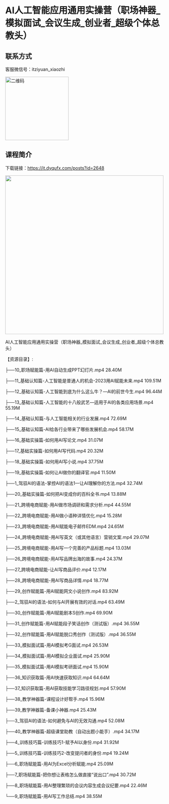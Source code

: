 # AI人工智能应用通用实操营（职场神器_模拟面试_会议生成_创业者_超级个体总教头）

## 联系方式

客服微信号：itziyuan_xiaozhi

<img src="https://ziyuanyun.oss-cn-guangzhou.aliyuncs.com/common/20240614073449/666b82192834a.jpg" width="200" height="200" alt="二维码">

## 课程简介

下载链接：https://it.dyqufx.com/posts?id=2648

<img src="https://ziyuanyun.oss-cn-guangzhou.aliyuncs.com/yun/20240515184200/6644917836c39.jpg" width="500" alt="">

  AI人工智能应用通用实操营（职场神器_模拟面试_会议生成_创业者_超级个体总教头）



 【资源目录】:

 ├──10_职场赋能篇-用AI自动生成PPT幻灯片.mp4 28.40M

 ├──11_基础认知篇-人工智能是普通人的机会-2023用AI赋能未来.mp4 109.51M

 ├──12_基础认知篇-人工智能到底为什么这么牛？—Al的前世今生.mp4 96.44M

 ├──13_基础认知篇-人工智能的十八般武艺—适用于AI的各类应用场景.mp4 55.19M

 ├──14_基础认知篇-与人工智能相关的行业发展.mp4 72.69M

 ├──15_基础认知篇-AI给各行业带来了哪些发展机会.mp4 58.17M

 ├──16_基础实操篇-如何用AI写论文.mp4 31.07M

 ├──17_基础实操篇-如何用AI写代码.mp4 20.32M

 ├──18_基础实操篇-如何用AI写小说.mp4 37.75M

 ├──19_基础实操篇-如何让AI做你的翻译官.mp4 11.50M

 ├──1_驾驭AI的语法-掌控AI的语法1—让AI理解你的方法.mp4 32.74M

 ├──20_基础实操篇-如何把AI变成你的百科全书.mp4 13.88M

 ├──21_跨境电商赋能-用AI做市场调研和需求分析.mp4 44.55M

 ├──22_跨境电商赋能-用AI做小语种详情优化.mp4 15.28M

 ├──23_跨境电商赋能-用AI赋能电子邮件EDM.mp4 24.65M

 ├──24_跨境电商赋能-用AI写英文（或其他语言）营销文案.mp4 29.07M

 ├──25_跨境电商赋能-用AI写一个完善的产品标题.mp4 13.03M

 ├──26_跨境电商赋能-用AI写品牌出海的故事.mp4 24.37M

 ├──27_跨境电商赋能-让AI写商品评价.mp4 12.17M

 ├──28_跨境电商赋能-用AI写商品详情.mp4 18.77M

 ├──29_创作赋能篇-用AI赋能网文小说创作.mp4 83.92M

 ├──2_驾驭AI的语法-如何与AI开展有效的对话.mp4 63.49M

 ├──30_创作赋能篇-用AI赋能剧本S创作.mp4 69.90M

 ├──31_创作赋能篇-用AI赋能段子笑话创作（测试版）.mp4 36.55M

 ├──32_创作赋能篇-用AI赋能脱口秀创作（测试版）.mp4 36.55M

 ├──33_模拟面试篇-用AI模拟考G面试.mp4 26.53M

 ├──34_模拟面试篇-用AI模拟企业面试.mp4 25.90M

 ├──35_模拟面试篇-用AI模拟考研面试.mp4 15.90M

 ├──36_知识获取篇-用AI快速获取知识.mp4 64.64M

 ├──37_知识获取篇-用AI获取技能学习路径规划.mp4 57.90M

 ├──38_教学神器篇-课程设计好帮手.mp4 15.96M

 ├──39_教学神器篇-备课小神器.mp4 25.43M

 ├──3_驾驭AI的语法-如何避免与AI的无效沟通.mp4 52.08M

 ├──40_教学神器篇-超级课堂助教（自动出题小能手）.mp4 34.17M

 ├──4_训练技巧篇-训练技巧1-赋予AI以身份.mp4 31.92M

 ├──5_训练技巧篇-训练技巧2-改变提问者的身份.mp4 19.24M

 ├──6_职场赋能篇-用AI为Excel分析赋能.mp4 25.09M

 ├──7_职场赋能篇-把你想让表格怎么做直接“说出口”.mp4 30.72M

 ├──8_职场赋能篇-用AI整理繁琐的会议内容生成会议纪要.mp4 22.46M

 └──9_职场赋能篇-用AI写工作总结.mp4 38.55M

  